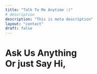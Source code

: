 ```yaml
---
title: "Talk To Me Anytime :)"
# description
description: "This is meta description"
layout: "contact"
draft: false
---
```


# Ask Us Anything <br> Or just Say Hi,

